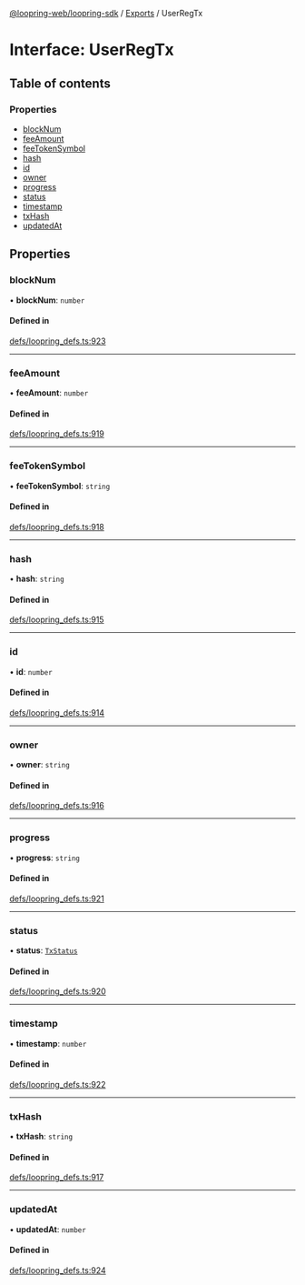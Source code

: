 [@loopring-web/loopring-sdk](../README.md) / [Exports](../modules.md) / UserRegTx

# Interface: UserRegTx

## Table of contents

### Properties

- [blockNum](UserRegTx.md#blocknum)
- [feeAmount](UserRegTx.md#feeamount)
- [feeTokenSymbol](UserRegTx.md#feetokensymbol)
- [hash](UserRegTx.md#hash)
- [id](UserRegTx.md#id)
- [owner](UserRegTx.md#owner)
- [progress](UserRegTx.md#progress)
- [status](UserRegTx.md#status)
- [timestamp](UserRegTx.md#timestamp)
- [txHash](UserRegTx.md#txhash)
- [updatedAt](UserRegTx.md#updatedat)

## Properties

### blockNum

• **blockNum**: `number`

#### Defined in

[defs/loopring_defs.ts:923](https://github.com/Loopring/loopring_sdk/blob/5861d10/src/defs/loopring_defs.ts#L923)

___

### feeAmount

• **feeAmount**: `number`

#### Defined in

[defs/loopring_defs.ts:919](https://github.com/Loopring/loopring_sdk/blob/5861d10/src/defs/loopring_defs.ts#L919)

___

### feeTokenSymbol

• **feeTokenSymbol**: `string`

#### Defined in

[defs/loopring_defs.ts:918](https://github.com/Loopring/loopring_sdk/blob/5861d10/src/defs/loopring_defs.ts#L918)

___

### hash

• **hash**: `string`

#### Defined in

[defs/loopring_defs.ts:915](https://github.com/Loopring/loopring_sdk/blob/5861d10/src/defs/loopring_defs.ts#L915)

___

### id

• **id**: `number`

#### Defined in

[defs/loopring_defs.ts:914](https://github.com/Loopring/loopring_sdk/blob/5861d10/src/defs/loopring_defs.ts#L914)

___

### owner

• **owner**: `string`

#### Defined in

[defs/loopring_defs.ts:916](https://github.com/Loopring/loopring_sdk/blob/5861d10/src/defs/loopring_defs.ts#L916)

___

### progress

• **progress**: `string`

#### Defined in

[defs/loopring_defs.ts:921](https://github.com/Loopring/loopring_sdk/blob/5861d10/src/defs/loopring_defs.ts#L921)

___

### status

• **status**: [`TxStatus`](../enums/TxStatus.md)

#### Defined in

[defs/loopring_defs.ts:920](https://github.com/Loopring/loopring_sdk/blob/5861d10/src/defs/loopring_defs.ts#L920)

___

### timestamp

• **timestamp**: `number`

#### Defined in

[defs/loopring_defs.ts:922](https://github.com/Loopring/loopring_sdk/blob/5861d10/src/defs/loopring_defs.ts#L922)

___

### txHash

• **txHash**: `string`

#### Defined in

[defs/loopring_defs.ts:917](https://github.com/Loopring/loopring_sdk/blob/5861d10/src/defs/loopring_defs.ts#L917)

___

### updatedAt

• **updatedAt**: `number`

#### Defined in

[defs/loopring_defs.ts:924](https://github.com/Loopring/loopring_sdk/blob/5861d10/src/defs/loopring_defs.ts#L924)
